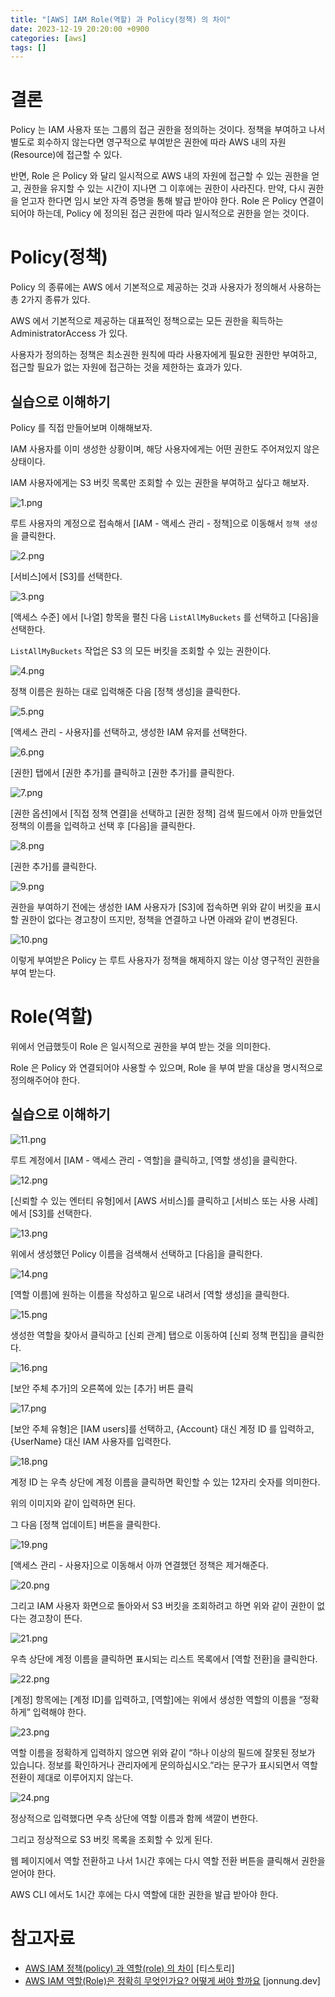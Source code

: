 ```yaml
---
title: "[AWS] IAM Role(역할) 과 Policy(정책) 의 차이"
date: 2023-12-19 20:20:00 +0900
categories: [aws]
tags: []
---
```

# 결론

Policy 는 IAM 사용자 또는 그룹의 접근 권한을 정의하는 것이다. 정책을 부여하고 나서 별도로 회수하지 않는다면 영구적으로 부여받은 권한에 따라 AWS 내의 자원(Resource)에 접근할 수 있다. 

반면, Role 은 Policy 와 달리 일시적으로 AWS 내의 자원에 접근할 수 있는 권한을 얻고, 권한을 유지할 수 있는 시간이 지나면 그 이후에는 권한이 사라진다. 만약, 다시 권한을 얻고자 한다면 임시 보안 자격 증명을 통해 발급 받아야 한다. Role 은 Policy 연결이 되어야 하는데, Policy 에 정의된 접근 권한에 따라 일시적으로 권한을 얻는 것이다.

# Policy(정책)

Policy 의 종류에는 AWS 에서 기본적으로 제공하는 것과 사용자가 정의해서 사용하는 총 2가지 종류가 있다.

AWS 에서 기본적으로 제공하는 대표적인 정책으로는 모든 권한을 획득하는 AdministratorAccess 가 있다. 

사용자가 정의하는 정책은 최소권한 원칙에 따라 사용자에게 필요한 권한만 부여하고, 접근할 필요가 없는 자원에 접근하는 것을 제한하는 효과가 있다.

## 실습으로 이해하기

Policy 를 직접 만들어보며 이해해보자.

IAM 사용자를 이미 생성한 상황이며, 해당 사용자에게는 어떤 권한도 주어져있지 않은 상태이다.

IAM 사용자에게는 S3 버킷 목록만 조회할 수 있는 권한을 부여하고 싶다고 해보자.

![1.png](/assets/images/2023/2023-12-19-aws-iam-role-and-policy/1.png)

루트 사용자의 계정으로 접속해서 [IAM - 액세스 관리 - 정책]으로 이동해서 `정책 생성` 을 클릭한다.

![2.png](/assets/images/2023/2023-12-19-aws-iam-role-and-policy/2.png)

[서비스]에서 [S3]를 선택한다.

![3.png](/assets/images/2023/2023-12-19-aws-iam-role-and-policy/3.png)

[액세스 수준] 에서 [나열] 항목을 펼친 다음 `ListAllMyBuckets` 를 선택하고 [다음]을 선택한다.

`ListAllMyBuckets` 작업은 S3 의 모든 버킷을 조회할 수 있는 권한이다. 

![4.png](/assets/images/2023/2023-12-19-aws-iam-role-and-policy/4.png)

정책 이름은 원하는 대로 입력해준 다음 [정책 생성]을 클릭한다.

![5.png](/assets/images/2023/2023-12-19-aws-iam-role-and-policy/5.png)

[액세스 관리 - 사용자]를 선택하고, 생성한 IAM 유저를 선택한다.

![6.png](/assets/images/2023/2023-12-19-aws-iam-role-and-policy/6.png)

[권한] 탭에서 [권한 추가]를 클릭하고 [권한 추가]를 클릭한다.

![7.png](/assets/images/2023/2023-12-19-aws-iam-role-and-policy/7.png)

[권한 옵션]에서 [직접 정책 연결]을 선택하고 [권한 정책] 검색 필드에서 아까 만들었던 정책의 이름을 입력하고 선택 후 [다음]을 클릭한다.

![8.png](/assets/images/2023/2023-12-19-aws-iam-role-and-policy/8.png)

[권한 추가]를 클릭한다.

![9.png](/assets/images/2023/2023-12-19-aws-iam-role-and-policy/9.png)

권한을 부여하기 전에는 생성한 IAM 사용자가 [S3]에 접속하면 위와 같이 버킷을 표시할 권한이 없다는 경고창이 뜨지만, 정책을 연결하고 나면 아래와 같이 변경된다.

![10.png](/assets/images/2023/2023-12-19-aws-iam-role-and-policy/10.png)

이렇게 부여받은 Policy 는 루트 사용자가 정책을 해제하지 않는 이상 영구적인 권한을 부여 받는다.

# Role(역할)

위에서 언급했듯이 Role 은 일시적으로 권한을 부여 받는 것을 의미한다.

Role 은 Policy 와 연결되어야 사용할 수 있으며, Role 을 부여 받을 대상을 명시적으로 정의해주어야 한다.

## 실습으로 이해하기

![11.png](/assets/images/2023/2023-12-19-aws-iam-role-and-policy/11.png)

루트 계정에서 [IAM - 액세스 관리 - 역할]을 클릭하고, [역할 생성]을 클릭한다.

![12.png](/assets/images/2023/2023-12-19-aws-iam-role-and-policy/12.png)

[신뢰할 수 있는 엔터티 유형]에서 [AWS 서비스]를 클릭하고 [서비스 또는 사용 사례]에서 [S3]를 선택한다.

![13.png](/assets/images/2023/2023-12-19-aws-iam-role-and-policy/13.png)

위에서 생성했던 Policy 이름을 검색해서 선택하고 [다음]을 클릭한다.

![14.png](/assets/images/2023/2023-12-19-aws-iam-role-and-policy/14.png)

[역할 이름]에 원하는 이름을 작성하고 밑으로 내려서 [역할 생성]을 클릭한다.

![15.png](/assets/images/2023/2023-12-19-aws-iam-role-and-policy/15.png)

생성한 역할을 찾아서 클릭하고 [신뢰 관계] 탭으로 이동하여 [신뢰 정책 편집]을 클릭한다.

![16.png](/assets/images/2023/2023-12-19-aws-iam-role-and-policy/16.png)

[보안 주체 추가]의 오른쪽에 있는 [추가] 버튼 클릭

![17.png](/assets/images/2023/2023-12-19-aws-iam-role-and-policy/17.png)

[보안 주체 유형]은 [IAM users]를 선택하고, {Account} 대신 계정 ID 를 입력하고, {UserName} 대신 IAM 사용자를 입력한다.

![18.png](/assets/images/2023/2023-12-19-aws-iam-role-and-policy/18.png)

계정 ID 는 우측 상단에 계정 이름을 클릭하면 확인할 수 있는 12자리 숫자를 의미한다.

위의 이미지와 같이 입력하면 된다.

그 다음 [정책 업데이트] 버튼을 클릭한다.

![19.png](/assets/images/2023/2023-12-19-aws-iam-role-and-policy/19.png)

[액세스 관리 - 사용자]으로 이동해서 아까 연결했던 정책은 제거해준다.

![20.png](/assets/images/2023/2023-12-19-aws-iam-role-and-policy/20.png)

그리고 IAM 사용자 화면으로 돌아와서 S3 버킷을 조회하려고 하면 위와 같이 권한이 없다는 경고창이 뜬다.

![21.png](/assets/images/2023/2023-12-19-aws-iam-role-and-policy/21.png)

우측 상단에 계정 이름을 클릭하면 표시되는 리스트 목록에서 [역할 전환]을 클릭한다.

![22.png](/assets/images/2023/2023-12-19-aws-iam-role-and-policy/22.png)

[계정] 항목에는 [계정 ID]를 입력하고, [역할]에는 위에서 생성한 역할의 이름을 “정확하게” 입력해야 한다.

![23.png](/assets/images/2023/2023-12-19-aws-iam-role-and-policy/23.png)

역할 이름을 정확하게 입력하지 않으면 위와 같이 “하나 이상의 필드에 잘못된 정보가 있습니다. 정보를 확인하거나 관리자에게 문의하십시오.”라는 문구가 표시되면서 역할 전환이 제대로 이루어지지 않는다.

![24.png](/assets/images/2023/2023-12-19-aws-iam-role-and-policy/24.png)

정상적으로 입력했다면 우측 상단에 역할 이름과 함께 색깔이 변한다.

그리고 정상적으로 S3 버킷 목록을 조회할 수 있게 된다.

웹 페이지에서 역할 전환하고 나서 1시간 후에는 다시 역할 전환 버튼을 클릭해서 권한을 얻어야 한다.

AWS CLI 에서도 1시간 후에는 다시 역할에 대한 권한을 발급 받아야 한다.

# 참고자료

- [AWS IAM 정책(policy) 과 역할(role) 의 차이](https://going-to-end.tistory.com/entry/AWS-IAM-%EC%A0%95%EC%B1%85policy-%EC%99%80-%EC%97%AD%ED%95%A0role-%EC%9D%98-%EC%B0%A8%EC%9D%B4) [티스토리]
- [AWS IAM 역할(Role)은 정확히 무엇인가요? 어떻게 써야 할까요](https://jonnung.dev/posts/2021-01-28-aws-iam-role/#gsc.tab=0) [jonnung.dev]
